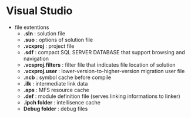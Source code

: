 # Visual Studio

- file extentions
  - **.sln** : solution file
  - **.suo** : options of solution file
  - **.vcxproj** : project file
  - **.sdf** : compact SQL SERVER DATABASE that support browsing and navigation
  - **.vcsproj.filters** : filter file that indicates file location of solution
  - **.vcxproj.user** : lower-version-to-higher-version migration user file
  - **.ncb** : symbol cache before compile
  - **.ilk** : intermediate link data
  - **.aps** : MFS resource cache
  - **.def** : module definition file (serves linking informations to linker)
  - **.ipch folder** : intellisence cache
  - **Debug folder** : debug files